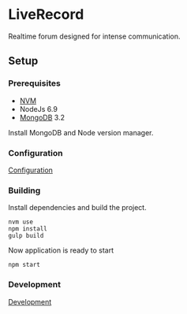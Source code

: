 # LiveRecord

Realtime forum designed for intense communication.

## Setup

### Prerequisites
- [NVM](https://github.com/creationix/nvm)
- NodeJs 6.9
- [MongoDB](https://www.mongodb.com/) 3.2

Install MongoDB and Node version manager.

### Configuration

[Configuration](configuration.md)

### Building

Install dependencies and build the project.

```
nvm use
npm install
gulp build
```

Now application is ready to start

```
npm start
```

### Development

[Development](development.md)
